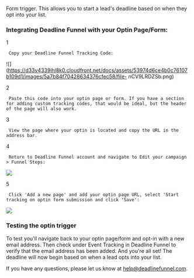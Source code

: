Form trigger. This allows you to start a lead's deadline based on when they
opt into your list.

### Integrating Deadline Funnel with your Optin Page/Form:

1

     Copy your Deadline Funnel Tracking Code: 

![](https://d33v4339jhl8k0.cloudfront.net/docs/assets/53974d6ce4b0c76107b109d1/images/5a7b84f70428634376cfec58/file-
nCV9LRDZSb.png)

2

     Paste this code into your optin page or form. If you have a section for adding custom tracking codes, that would be ideal, but the header of the page will also work. 

3

     View the page where your optin is located and copy the URL in the address bar. 

4

     Return to Deadline Funnel account and navigate to Edit your campaign > Funnel Steps: 

![](https://d33v4339jhl8k0.cloudfront.net/docs/assets/53974d6ce4b0c76107b109d1/images/5a79f5390428634376cfdca6/file-97teZQzuhZ.png)

5

     Click 'Add a new page' and add your optin page URL, select 'Start tracking on optin form submission and click 'Save': 

![](https://d33v4339jhl8k0.cloudfront.net/docs/assets/53974d6ce4b0c76107b109d1/images/5c7868ac04286350d0888175/file-6RJbeU9BBn.png)

### Testing the optin trigger

To test you'll navigate back to your optin page/form and opt-in with a new
email address. Then check under Event Tracking in Deadline Funnel to verify
that the email address has been added. And you're all set! The deadline will
now begin based on when a lead opts into your list.

If you have any questions, please let us know at
[help@deadlinefunnel.com](mailto:mailto:help@deadlinefunnel.com).

